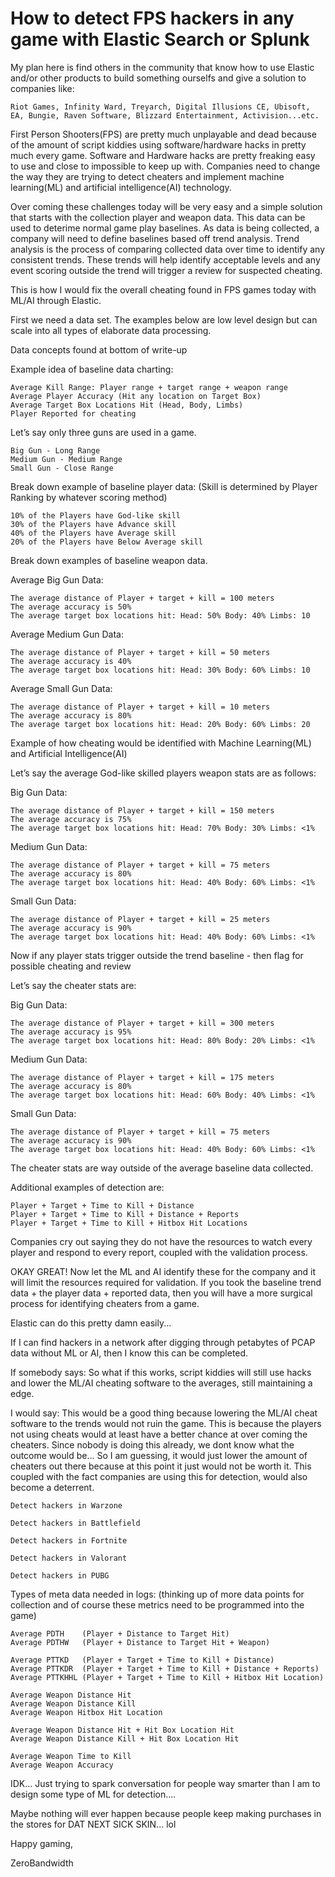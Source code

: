 # How to detect FPS hackers in any game with Elastic Search or Splunk 

My plan here is find others in the community that know how to use Elastic and/or other products to build something ourselfs and give a solution to companies like:
```
Riot Games, Infinity Ward, Treyarch, Digital Illusions CE, Ubisoft, EA, Bungie, Raven Software, Blizzard Entertainment, Activision...etc.
```
First Person Shooters(FPS) are pretty much unplayable and dead because of the amount of script kiddies using software/hardware hacks in pretty much every game.  Software and Hardware hacks are pretty freaking easy to use and close to impossible to keep up with. Companies need to change the way they are trying to detect cheaters and implement machine learning(ML) and artificial intelligence(AI) technology. 

Over coming these challenges today will be very easy and a simple solution that starts with the collection player and weapon data.  This data can be used to deterime normal game play baselines.  As data is being collected, a company will need to define baselines based off trend analysis. Trend analysis is the process of comparing collected data over time to identify any consistent trends. These trends will help identify acceptable levels and any event scoring outside the trend will trigger a review for suspected cheating.

This is how I would fix the overall cheating found in FPS games today with ML/AI through Elastic.

First we need a data set. The examples below are low level design but can scale into all types of elaborate data processing.

Data concepts found at bottom of write-up

Example idea of baseline data charting:
```
Average Kill Range: Player range + target range + weapon range
Average Player Accuracy (Hit any location on Target Box)
Average Target Box Locations Hit (Head, Body, Limbs)
Player Reported for cheating
```

Let’s say only three guns are used in a game.
```
Big Gun - Long Range
Medium Gun - Medium Range
Small Gun - Close Range
```
Break down example of baseline player data:
(Skill is determined by Player Ranking by whatever scoring method)
```
10% of the Players have God-like skill
30% of the Players have Advance skill
40% of the Players have Average skill
20% of the Players have Below Average skill
```
Break down examples of baseline weapon data.

Average Big Gun Data:
```
The average distance of Player + target + kill = 100 meters
The average accuracy is 50%
The average target box locations hit: Head: 50% Body: 40% Limbs: 10
```
Average Medium Gun Data:
```
The average distance of Player + target + kill = 50 meters
The average accuracy is 40%
The average target box locations hit: Head: 30% Body: 60% Limbs: 10
```
Average Small Gun Data:
```
The average distance of Player + target + kill = 10 meters
The average accuracy is 80%
The average target box locations hit: Head: 20% Body: 60% Limbs: 20
```
Example of how cheating would be identified with Machine Learning(ML) and Artificial Intelligence(AI)

Let’s say the average God-like skilled players weapon stats are as follows:

Big Gun Data:
```
The average distance of Player + target + kill = 150 meters
The average accuracy is 75%
The average target box locations hit: Head: 70% Body: 30% Limbs: <1%
```
Medium Gun Data:
```
The average distance of Player + target + kill = 75 meters
The average accuracy is 80%
The average target box locations hit: Head: 40% Body: 60% Limbs: <1%
```
Small Gun Data:
```
The average distance of Player + target + kill = 25 meters
The average accuracy is 90%
The average target box locations hit: Head: 40% Body: 60% Limbs: <1%
```
Now if any player stats trigger outside the trend baseline - then flag for possible cheating and review

Let’s say the cheater stats are:

Big Gun Data:
```
The average distance of Player + target + kill = 300 meters
The average accuracy is 95%
The average target box locations hit: Head: 80% Body: 20% Limbs: <1%
```
Medium Gun Data:
```
The average distance of Player + target + kill = 175 meters
The average accuracy is 80%
The average target box locations hit: Head: 60% Body: 40% Limbs: <1%
```
Small Gun Data:
```
The average distance of Player + target + kill = 75 meters
The average accuracy is 90%
The average target box locations hit: Head: 40% Body: 60% Limbs: <1%
```
The cheater stats are way outside of the average baseline data collected.

Additional examples of detection are:
```
Player + Target + Time to Kill + Distance
Player + Target + Time to Kill + Distance + Reports
Player + Target + Time to Kill + Hitbox Hit Locations
```
Companies cry out saying they do not have the resources to watch every player and respond to every report, coupled with the validation process.

OKAY GREAT!  Now let the ML and AI identify these for the company and it will limit the resources required for validation. 
If you took the baseline trend data + the player data + reported data, then you will have a more surgical process for identifying cheaters from a game.

Elastic can do this pretty damn easily...

If I can find hackers in a network after digging through petabytes of PCAP data without ML or AI, then I know this can be completed. 


If somebody says:
So what if this works, script kiddies will still use hacks and lower the ML/AI cheating software to the averages, still maintaining a edge. 

I would say:
This would be a good thing because lowering the ML/AI cheat software to the trends would not ruin the game. This is because the players not using cheats would at least have a better chance at over coming the cheaters. Since nobody is doing this already, we dont know what the outcome would be... So I am guessing, it would just lower the amount of cheaters out there because at this point it just would not be worth it. This coupled with the fact companies are using this for detection, would also become a deterrent.

```
Detect hackers in Warzone

Detect hackers in Battlefield

Detect hackers in Fortnite 

Detect hackers in Valorant

Detect hackers in PUBG

```

Types of meta data needed in logs: (thinking up of more data points for collection and of course these metrics need to be programmed into the game)

```
Average PDTH    (Player + Distance to Target Hit)
Average PDTHW   (Player + Distance to Target Hit + Weapon)
 
Average PTTKD   (Player + Target + Time to Kill + Distance)
Average PTTKDR  (Player + Target + Time to Kill + Distance + Reports)
Average PTTKHHL (Player + Target + Time to Kill + Hitbox Hit Location)

Average Weapon Distance Hit
Average Weapon Distance Kill
Average Weapon Hitbox Hit Location

Average Weapon Distance Hit + Hit Box Location Hit
Average Weapon Distance Kill + Hit Box Location Hit

Average Weapon Time to Kill
Average Weapon Accuracy

```
IDK... Just trying to spark conversation for people way smarter than I am to design some type of ML for detection....

Maybe nothing will ever happen because people keep making purchases in the stores for DAT NEXT SICK SKIN... lol

Happy gaming,

ZeroBandwidth
